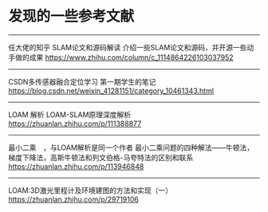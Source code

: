 # 发现的一些参考文献

---
任大佬的知乎
SLAM论文和源码解读
介绍一些SLAM论文和源码，并开源一些动手做的成果
https://www.zhihu.com/column/c_1114864226103037952

---

CSDN多传感器融合定位学习
第一期学生的笔记
https://blog.csdn.net/weixin_41281151/category_10461343.html

---

LOAM 解析
LOAM-SLAM原理深度解析
https://zhuanlan.zhihu.com/p/111388877

---

最小二乘　，与LOAM解析是同一个作者
最小二乘问题的四种解法——牛顿法，梯度下降法，高斯牛顿法和列文伯格-马夸特法的区别和联系
https://zhuanlan.zhihu.com/p/113946848

---

LOAM:3D激光里程计及环境建图的方法和实现（一）
https://zhuanlan.zhihu.com/p/29719106
